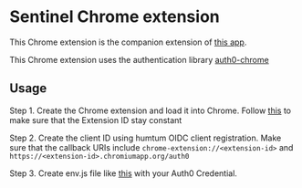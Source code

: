 # Sentinel Chrome extension

This Chrome extension is the companion extension of [this app](https://github.com/anhmiuhv/HumtumNodeExample/tree/master/sentinel).

This Chrome extension uses the authentication library [auth0-chrome](https://github.com/anhmiuhv/auth0-chrome)

## Usage

Step 1. Create the Chrome extension and load it into Chrome. Follow [this](https://developer.chrome.com/extensions/app_identity#copy_key) to make sure that the Extension ID stay constant

Step 2. Create the client ID using humtum OIDC client registration. Make sure that the callback URIs include `chrome-extension://<extension-id>` and `https://<extension-id>.chromiumapp.org/auth0`

Step 3. Create env.js file like [this](src/background/env.js) with your Auth0 Credential.
